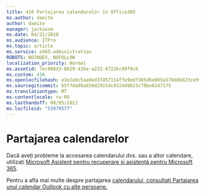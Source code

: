 ```yaml
---
title: 410 Partajarea calendarelor în Office365
ms.author: daeite
author: daeite
manager: jackiesm
ms.date: 04/21/2020
ms.audience: ITPro
ms.topic: article
ms.service: o365-administration
ROBOTS: NOINDEX, NOFOLLOW
localization_priority: Normal
ms.assetid: 7ec088d3-8629-435e-a222-8722bc99f9c6
ms.custom: 410
ms.openlocfilehash: e1e2e8c5aa0ed37457114ffe9edf385dbe865a570ddb823ce9f44bd1391d9bd3
ms.sourcegitcommit: b5f7da89a650d2915dc652449623c78be6247175
ms.translationtype: MT
ms.contentlocale: ro-RO
ms.lasthandoff: 08/05/2021
ms.locfileid: "53979577"
---
```

# <a name="calendar-sharing"></a>Partajarea calendarelor

Dacă aveți probleme la accesarea calendarului dvs. sau a altor calendare, utilizați [Microsoft Asistent pentru recuperare și asistență pentru Microsoft 365](https://diagnostics.office.com/).
  
Pentru a afla mai multe despre partajarea [calendarului, consultați Partajarea unui calendar Outlook cu alte persoane.](https://support.office.com/article/353ed2c1-3ec5-449d-8c73-6931a0adab88.aspx)
